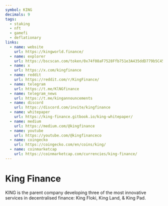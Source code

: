 ```yaml
---
symbol: KING
decimals: 9
tags:
  - staking
  - nft
  - gamefi
  - deflationary
links:
  - name: website
    url: https://kingworld.finance/
  - name: explorer
    url: https://bscscan.com/token/0x74f08aF7528Ffb751e3A435ddD779b5C4565e684
  - name: x
    url: https://x.com/kingfinance
  - name: reddit
    url: https://reddit.com/r/KingFinance/
  - name: telegram
    url: https://t.me/KlNGfinance
  - name: telegram_news
    url: https://t.me/kingannouncements
  - name: discord
    url: https://discord.com/invite/kingfinance
  - name: whitepaper
    url: https://king-finance.gitbook.io/king-whitepaper/
  - name: medium
    url: https://medium.com/@kingfinance
  - name: youtube
    url: https://youtube.com/@kingfinanceco
  - name: coingecko
    url: https://coingecko.com/en/coins/king/
  - name: coinmarketcap
    url: https://coinmarketcap.com/currencies/king-finance/
---
```


# King Finance

KING is the parent company developing three of the most innovative services in decentralised finance: King Floki, King Land, & King Pad.
